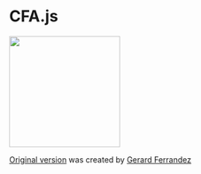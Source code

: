 # CFA.js

<img src="https://user-images.githubusercontent.com/3406260/34326301-753fedb2-e8ec-11e7-8f61-5e17d7d054d2.png" width="200"/>

[Original version](https://codepen.io/ge1doot/details/7bd9819ef1aaecf343107baaae599d7d/) was created by [Gerard Ferrandez](https://codepen.io/ge1doot/)